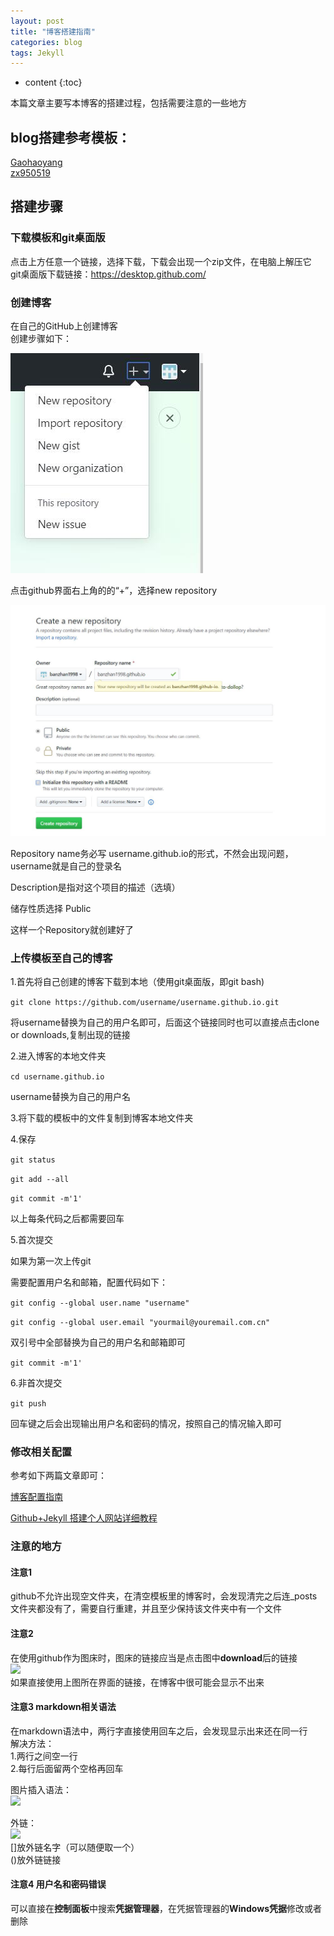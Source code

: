 ```yaml
---
layout: post
title: "博客搭建指南"
categories: blog
tags: Jekyll 
---
```


* content
{:toc}

本篇文章主要写本博客的搭建过程，包括需要注意的一些地方 





## blog搭建参考模板：

[Gaohaoyang](https://github.com/Gaohaoyang/gaohaoyang.github.io)   
[zx950519](https://github.com/zx950519/zx950519.github.io)

## 搭建步骤

### 下载模板和git桌面版

点击上方任意一个链接，选择下载，下载会出现一个zip文件，在电脑上解压它  
git桌面版下载链接：https://desktop.github.com/

### 创建博客

在自己的GitHub上创建博客  
创建步骤如下：

![](https://raw.githubusercontent.com/banzhan1998/banzhan1998.github.io/master/images/2020-06-20/1.jpg)     

点击github界面右上角的的“+”，选择new repository

![](https://raw.githubusercontent.com/banzhan1998/banzhan1998.github.io/master/images/2020-06-20/2.jpg)  

Repository name务必写 username.github.io的形式，不然会出现问题，username就是自己的登录名  

Description是指对这个项目的描述（选填）  

储存性质选择 Public  

这样一个Repository就创建好了





### 上传模板至自己的博客  

1.首先将自己创建的博客下载到本地（使用git桌面版，即git bash)  

```git clone https://github.com/username/username.github.io.git```  

将username替换为自己的用户名即可，后面这个链接同时也可以直接点击clone or downloads,复制出现的链接  

2.进入博客的本地文件夹

```cd username.github.io```  

username替换为自己的用户名  

3.将下载的模板中的文件复制到博客本地文件夹  

4.保存

```git status```  

```git add --all```  

```git commit -m'1'```  

以上每条代码之后都需要回车  

5.首次提交  

如果为第一次上传git  

需要配置用户名和邮箱，配置代码如下：  

```git config --global user.name "username"```  

```git config --global user.email "yourmail@youremail.com.cn"```  

双引号中全部替换为自己的用户名和邮箱即可  

```git commit -m'1'  ```  

6.非首次提交  

```git push```  

回车键之后会出现输出用户名和密码的情况，按照自己的情况输入即可  

### 修改相关配置  

 参考如下两篇文章即可：  

 [博客配置指南](https://github.com/zx950519/zx950519.github.io/blob/master/README-zh-cn.md)  

[Github+Jekyll 搭建个人网站详细教程](https://www.jianshu.com/p/9f71e260925d)  
### 注意的地方

#### 注意1
github不允许出现空文件夹，在清空模板里的博客时，会发现清完之后连_posts文件夹都没有了，需要自行重建，并且至少保持该文件夹中有一个文件  
#### 注意2
在使用github作为图床时，图床的链接应当是点击图中**download**后的链接  
![](https://raw.githubusercontent.com/banzhan1998/banzhan1998.github.io/master/images/2020-06-20/3.jpg)  
如果直接使用上图所在界面的链接，在博客中很可能会显示不出来

#### 注意3 markdown相关语法

在markdown语法中，两行字直接使用回车之后，会发现显示出来还在同一行  
解决方法：  
1.两行之间空一行  
2.每行后面留两个空格再回车  

图片插入语法：  
![](https://raw.githubusercontent.com/banzhan1998/banzhan1998.github.io/master/images/2020-06-20/4.jpg)  

外链：  
![](https://raw.githubusercontent.com/banzhan1998/banzhan1998.github.io/master/images/2020-06-20/5.jpg)  
[]放外链名字（可以随便取一个）  
()放外链链接

#### 注意4 用户名和密码错误

可以直接在**控制面板**中搜索**凭据管理器**，在凭据管理器的**Windows凭据**修改或者删除
